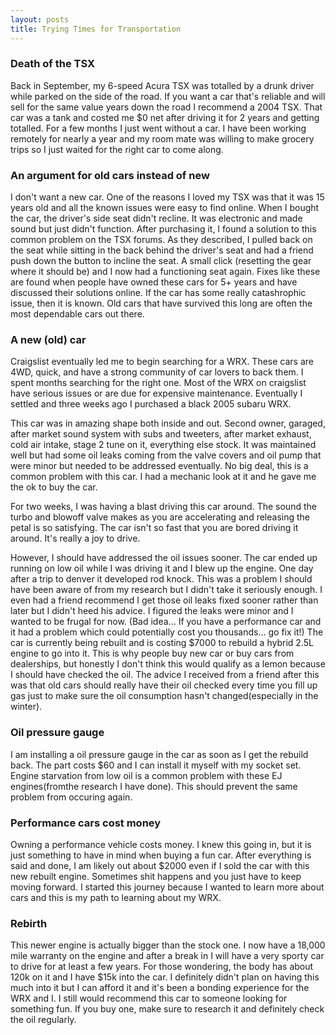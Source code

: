 ```yaml
---
layout: posts
title: Trying Times for Transportation
---
```


### Death of the TSX

Back in September, my 6-speed Acura TSX was totalled by a drunk driver while parked on the side of the road. If you want a car that's reliable and will sell for the same value years down the road I recommend a 2004 TSX. That car was a tank and costed me $0 net after driving it for 2 years and getting totalled. For a few months I just went without a car. I have been working remotely for nearly a year and my room mate was willing to make grocery trips so I just waited for the right car to come along.

### An argument for old cars instead of new

I don't want a new car. One of the reasons I loved my TSX was that it was 15 years old and all the known issues were easy to find online. When I bought the car, the driver's side seat didn't recline. It was electronic and made sound but just didn't function. After purchasing it, I found a solution to this common problem on the TSX forums. As they described, I pulled back on the seat while sitting in the back behind the driver's seat and had a friend push down the button to incline the seat. A small click (resetting the gear where it should be) and I now had a functioning seat again. Fixes like these are found when people have owned these cars for 5+ years and have discussed their solutions online. If the car has some really catashrophic issue, then it is known. Old cars that have survived this long are often the most dependable cars out there.

### A new (old) car

Craigslist eventually led me to begin searching for a WRX. These cars are 4WD, quick, and have a strong community of car lovers to back them. I spent months searching for the right one. Most of the WRX on craigslist have serious issues or are due for expensive maintenance. Eventually I settled and three weeks ago I purchased a black 2005 subaru WRX.

This car was in amazing shape both inside and out. Second owner, garaged, after market sound system with subs and tweeters, after market exhaust, cold air intake, stage 2 tune on it, everything else stock. It was maintained well but had some oil leaks coming from the valve covers and oil pump that were minor but needed to be addressed eventually. No big deal, this is a common problem with this car. I had a mechanic look at it and he gave me the ok to buy the car.

For two weeks, I was having a blast driving this car around. The sound the turbo and blowoff valve makes as you are accelerating and releasing the petal is so satisfying. The car isn't so fast that you are bored driving it around. It's really a joy to drive.

However, I should have addressed the oil issues sooner. The car ended up running on low oil while I was driving it and I blew up the engine. One day after a trip to denver it developed rod knock. This was a problem I should have been aware of from my research but I didn't take it seriously enough. I even had a friend recommend I get those oil leaks fixed sooner rather than later but I didn't heed his advice. I figured the leaks were minor and I wanted to be frugal for now. (Bad idea... If you have a performance car and it had a problem which could potentially cost you thousands... go fix it!) The car is currently being rebuilt and is costing $7000 to rebuild a hybrid 2.5L engine to go into it. This is why people buy new car or buy cars from dealerships, but honestly I don't think this would qualify as a lemon because I should have checked the oil. The advice I received from a friend after this was that old cars should really have their oil checked every time you fill up gas just to make sure the oil consumption hasn't changed(especially in the winter).

### Oil pressure gauge

I am installing a oil pressure gauge in the car as soon as I get the rebuild back. The part costs $60 and I can install it myself with my socket set. Engine starvation from low oil is a common problem with these EJ engines(fromthe research I have done). This should prevent the same problem from occuring again.

### Performance cars cost money

Owning a performance vehicle costs money. I knew this going in, but it is just something to have in mind when buying a fun car. After everything is said and done, I am likely out about $2000 even if I sold the car with this new rebuilt engine. Sometimes shit happens and you just have to keep moving forward. I started this journey because I wanted to learn more about cars and this is my path to learning about my WRX.

### Rebirth

This newer engine is actually bigger than the stock one. I now have a 18,000 mile warranty on the engine and after a break in I will have a very sporty car to drive for at least a few years. For those wondering, the body has about 120k on it and I have $15k into the car. I definitely didn't plan on having this much into it but I can afford it and it's been a bonding experience for the WRX and I. I still would recommend this car to someone looking for something fun. If you buy one, make sure to research it and definitely check the oil regularly.
